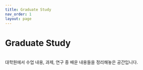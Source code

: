 ```yaml
---
title: Graduate Study
nav_order: 1
layout: page
---
```


# Graduate Study
<br>
대학원에서 수업 내용, 과제, 연구 중 배운 내용들을 정리해놓은 공간입니다.
